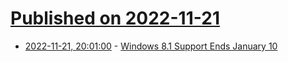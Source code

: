 # [Published on 2022-11-21](index.md)

* [2022-11-21, 20:01:00](https://tech.slashdot.org/story/22/11/21/1724232/windows-81-support-ends-january-10?utm_source=rss1.0mainlinkanon&utm_medium=feed) - [Windows 8.1 Support Ends January 10](https://tech.slashdot.org/story/22/11/21/1724232/windows-81-support-ends-january-10?utm_source=rss1.0mainlinkanon&utm_medium=feed)

